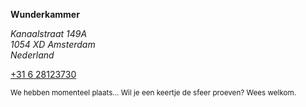 
**Wunderkammer**

<address>Kanaalstraat 149A<br>
1054 XD Amsterdam<br>
Nederland<br>
</address>

<a href="tel:+31 6 28123730">+31 6 28123730</a>

<small>We hebben momenteel plaats... Wil je een keertje de sfeer proeven? Wees welkom.</small>

